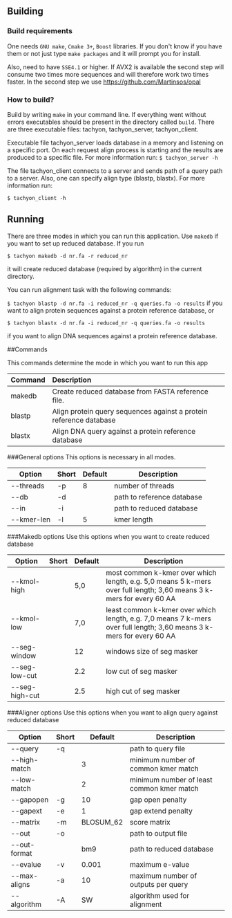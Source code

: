 ## Building

### Build requirements

One needs `GNU make`, `Cmake 3+`, `Boost` libraries.
If you don't know if you have them or
not just type `make packages` and it will prompt you for install.

Also, need to have `SSE4.1` or higher. If AVX2 is available
the second step will consume two times more sequences and will therefore work two times faster. In the second step
we use https://github.com/Martinsos/opal

### How to build?

Build by writing `make` in your command line. If everything went without errors
executables should be present in the directory called `build`. There are three executable files:
tachyon, tachyon_server, tachyon_client.

Executable file tachyon_server loads database in a memory and listening on a specific port.
On each request align process is starting and the results are produced
to a specific file. For more information run:
`$ tachyon_server -h`

The file tachyon_client connects to a server and sends path of a query path to a server. Also, one can
specify align type (blastp, blastx). For more information run:

`$ tachyon_client -h`

## Running
There are three modes in which you can run this application. Use `makedb` if you want to set up reduced database. If
you run

`$ tachyon makedb -d nr.fa -r reduced_nr`

it will create reduced database (required by algorithm) in the current directory.

You can run alignment task with the following commands:

`$ tachyon blastp -d nr.fa -i reduced_nr -q queries.fa -o results`
if you want to align protein sequences against a protein reference database, or

`$ tachyon blastx -d nr.fa -i reduced_nr -q queries.fa -o results`

if you want to align DNA sequences against a protein reference database.

##Commands

This commands determine the mode in which you want to run this app

| Command       | Description                                                             |
| ------------- |:----------------------------------------------------------------------- |
| makedb        | Create reduced database from FASTA reference file.                      |
| blastp        | Align protein query sequences against a protein reference database      |
| blastx        | Align DNA query against a protein reference database                    |

###General options
This options is necessary in all modes.

| Option        |  Short | Default | Description       |
| --------------|--------| --------| ------------------|
|--threads      | -p     |   8     | number of threads |
|--db           | -d     |         | path to reference database |
|--in           | -i     |         | path to reduced database |
|--kmer-len     | -l     |    5    | kmer length |

###Makedb options
Use this options when you want to create reduced database

| Option              |  Short | Default | Description       |
| --------------------|--------| --------| ------------------|
|--kmol-high          |        |  5,0    | most common k-kmer over which length, e.g. 5,0 means 5 k-mers over full length; 3,60 means 3 k-mers for every 60 AA |
|--kmol-low          |         |  7,0    | least common k-kmer over which length, e.g. 7,0 means 7 k-mers over full length; 3,60 means 3 k-mers for every 60 AA |
|--seg-window        |        |  12    | windows size of seg masker |
|--seg-low-cut          |        |  2.2    | low cut of seg masker |
|--seg-high-cut         |        |  2.5    | high cut of seg masker |

###Aligner options
Use this options when you want to align query against reduced database

| Option        |  Short | Default      | Description       |
| --------      |--------| --------     | ------------------|
|--query        | -q     |              | path to query file |
|--high-match   |        |   3           | minimum number of common kmer match |
|--low-match    |        |   2           | minimum number of least common kmer match |
|--gapopen      | -g     |     10       | gap open penalty |
|--gapext       | -e     |     1        | gap extend penalty |
|--matrix       | -m     | BLOSUM_62    | score matrix |
|--out          | -o     |              | path to output file |
|--out-format   |        |      bm9     | path to reduced database |
|--evalue       |   -v   |   0.001      | maximum e-value |
|--max-aligns   | -a     |   10         | maximum number of outputs per query |
|--algorithm    |   -A   |      SW        | algorithm used for alignment|




